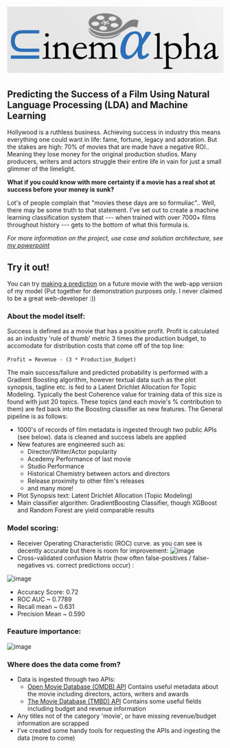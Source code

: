 # ![image](images/CinemAlpha-1.png)
## Predicting the Success of a Film Using Natural Language Processing (LDA) and Machine Learning

Hollywood is a ruthless business. Achieving success in industry this means everything one could want in life: fame, fortune, legacy and adoration. But the stakes are high: 
70% of movies that are made have a negative ROI.. Meaning they lose money for the original production studios. Many producers, writers and actors struggle their entire life in vain for just a small glimmer of the limelight.

**What if you could know with more certainty if a movie has a real shot at success before your money is sunk?**

Lot's of people complain that "movies these days are so formuliac".. Well, there may be some truth to that statement. I've set out to create a machine learning classification system that --- when trained with over 7000+ films throughout history --- gets to the bottom of what this formula is.

*For more information on the project, use case and solution architecture, see [my powerpoint](https://github.com/MaxBamberger/DataScienceProjects/blob/master/film-success-classifier/movie_prediction_model-compressed.pdf)*

## Try it out! 
You can try [making a prediction](http://3.224.227.110:8080/) on a future movie with the web-app version of my model 
(Put together for demonstration purposes only. I never claimed to be a great web-developer :))

### About the model itself:
Success is defined as a movie that has a positive profit. Profit is calculated as an industry 'rule of thumb' metric 3 times the production budget, to accomodate for distribution costs that come off of the top line: 

```Profit = Revenue - (3 * Production_Budget)```

The main success/failure and predicted probability is performed with a Gradient Boosting algorithm, however textual data such as the plot synopsis, tagline etc. is fed to a Latent Drichlet Allocation for Topic Modeling. Typically the best Coherence value for training data of this size is found with just 20 topics. These topics (and each movie's % contribution to them) are fed back into the Boosting classifier as new features. The General pipeline is as follows:
 - 1000's of records of film metadata is ingested through two public APIs (see below). data is cleaned and success labels are applied
 - New features are engineered such as:
    - Director/Writer/Actor popularity
    - Acedemy Performance of last movie
    - Studio Performance
    - Historical Chemistry between actors and directors
    - Release proximity to other film's releases
    - and many more!
 - Plot Synopsis text: Latent Drichlet Allocation (Topic Modeling)
 - Main classifier algorithm: GradientBoosting Classifier, though XGBoost and Random Forest are yield comparable results 


### Model scoring:
 - Receiver Operating Characteristic (ROC) curve. as you can see is decently accurate but there is room for improvement: 
![image](images/Figure_10.png)
 - Cross-validated confusion Matrix (how often false-positives / false-negatives vs. correct predictions occur) :
 
![image](images/cm.png)

 - Accuracy Score: 0.72
 - ROC AUC ~ 0.7789 
 - Recall mean ~ 0.631 
 - Precision Mean ~ 0.590

### Feauture importance:
![image](images/feature_imp.png)
### Where does the data come from?
 - Data is ingested through two APIs:
    - [Open Movie Database (OMDB) API](http://omdbapi.com/) Contains useful metadata about the movie including directors, actors, writers and awards
    - [The Movie Database (TMBD) API](https://www.themoviedb.org/documentation/api) Contains some useful fields including budget and revenue information
 - Any titles not of the category 'movie', or have missing revenue/budget information are scrapped
 - I've created some handy tools for requesting the APIs and ingesting the data (more to come)
